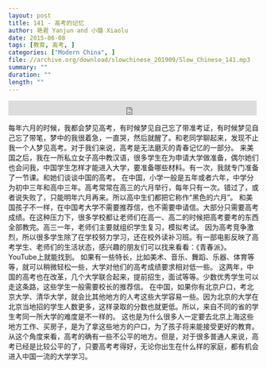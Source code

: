 ```yaml
---
layout: post
title: 141 - 高考的记忆
author: 艳君 Yanjun and 小璐 Xiaolu
date: 2015-06-08
tags: [教育, 高考, ]
categories: ["Modern China", ]
file: //archive.org/download/slowchinese_201909/Slow_Chinese_141.mp3
summary: ""
duration: ""
length: ""
---
```


<iframe src="https://archive.org/embed/slowchinese_201909/Slow_Chinese_141.mp3" width="500" height="30" frameborder="0" webkitallowfullscreen="true" mozallowfullscreen="true" allowfullscreen></iframe>

每年六月的时候，我都会梦见高考，有时候梦见自己忘了带准考证，有时候梦见自己忘了带笔，梦中的我很着急，一直哭，然后就醒了。和老同学聊起来，发现不止我一个人梦见高考。对于我们来说，高考是无法磨灭的青春记忆的一部分。
来美国之后，我在一所私立女子高中教汉语，很多学生在为申请大学做准备，偶尔她们也会问我，中国学生怎样才能进入大学，要准备哪些材料。有一次，我就专门准备了一节课。和她们谈谈中国的高考。
在中国，小学一般是五年或者六年，中学分为初中三年和高中三年。高考常常在高三的六月举行，每年只有一次。错过了，或者说失败了，只能明年六月再来。所以高中生们都把它称作“黑色的六月”。
和美国孩子不一样，在中国考大学不需要推荐信，也不需要申请信。大部分只需要高考成绩。在这种压力下，很多学校都让老师们在高一、高二的时候把高考要考的东西全部教完。高三一年，老师们主要就组织学生复习，模拟考试。
因为高考竞争激烈，所以很多学生除了在学校努力学习，还在校外读补习班。有一部电影反映了高考学生、老师们的生活状态，感兴趣的朋友们可以找来看看：《青春派》。YouTube上就能找到。
如果有一些特长，比如美术、音乐、舞蹈、乐器、体育等等，就可以稍微轻松一些，大学对他们的高考成绩要求相对低一些。
这两年，中国的高考也在改革，几个大学联合起来，提前招生，面试等等。少数优秀学生可以走这条路，这些学生一般需要校长的推荐信。
在中国，如果你有北京户口，考北京大学、清华大学，就会比其他地方的人考这些大学容易一些。因为北京的大学在北京当地招的学生人数更多，这样录取的分数也就更低。所以，来自不同的省的学生考同一所大学的难度是不一样的。
这也是为什么很多人一定要去北京上海这些地方工作、买房子，是为了拿这些地方的户口，为了孩子将来能接受更好的教育。
从这个角度来看，高考的确有一些不公平的地方。但是，对于很多普通人来说，高考已经是比较公平的了，只要高考考得好，无论你出生在什么样的家庭，都有机会进入中国一流的大学学习。

